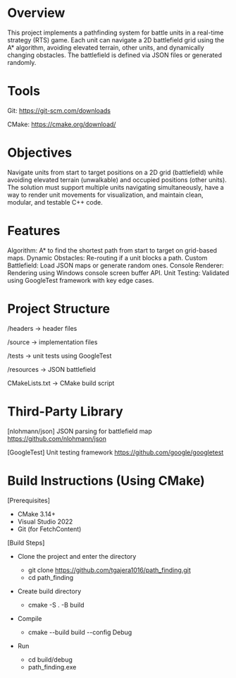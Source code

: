 # Overview
This project implements a pathfinding system for battle units in a real-time strategy (RTS) game. Each unit can navigate a 2D battlefield grid using the A* algorithm, avoiding elevated terrain, other units, and dynamically changing obstacles. The battlefield is defined via JSON files or generated randomly.

# Tools
Git: https://git-scm.com/downloads

CMake: https://cmake.org/download/

# Objectives
Navigate units from start to target positions on a 2D grid (battlefield) while avoiding elevated terrain (unwalkable) and occupied positions (other units). The solution must support multiple units navigating simultaneously, have a way to render unit movements for visualization, and maintain clean, modular, and testable C++ code.

# Features
Algorithm: A* to find the shortest path from start to target on grid-based maps.
Dynamic Obstacles: Re-routing if a unit blocks a path.
Custom Battlefield: Load JSON maps or generate random ones.
Console Renderer: Rendering using Windows console screen buffer API.
Unit Testing: Validated using GoogleTest framework with key edge cases.

# Project Structure
/headers         → header files

/source          → implementation files

/tests           → unit tests using GoogleTest

/resources       → JSON battlefield 

CMakeLists.txt   → CMake build script

# Third-Party Library
[nlohmann/json]
JSON parsing for battlefield map
https://github.com/nlohmann/json

[GoogleTest]
Unit testing framework
https://github.com/google/googletest

# Build Instructions (Using CMake)
[Prerequisites]

  - CMake 3.14+
  - Visual Studio 2022
  - Git (for FetchContent)

[Build Steps]
  - Clone the project and enter the directory
      - git clone https://github.com/tgajera1016/path_finding.git
      - cd path_finding

  - Create build directory
      - cmake -S . -B build

  - Compile
      - cmake --build build --config Debug

  - Run
      - cd build/debug
      - path_finding.exe

